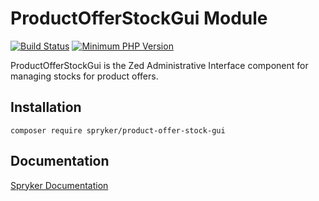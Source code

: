 # ProductOfferStockGui Module
[![Build Status](https://travis-ci.org/spryker/product-offer-stock-gui.svg)](https://travis-ci.org/spryker/product-offer-stock-gui)
[![Minimum PHP Version](https://img.shields.io/badge/php-%3E%3D%207.3-8892BF.svg)](https://php.net/)

ProductOfferStockGui is the Zed Administrative Interface component for managing stocks for product offers.

## Installation

```
composer require spryker/product-offer-stock-gui
```

## Documentation

[Spryker Documentation](https://academy.spryker.com/developing_with_spryker/module_guide/modules.html)
